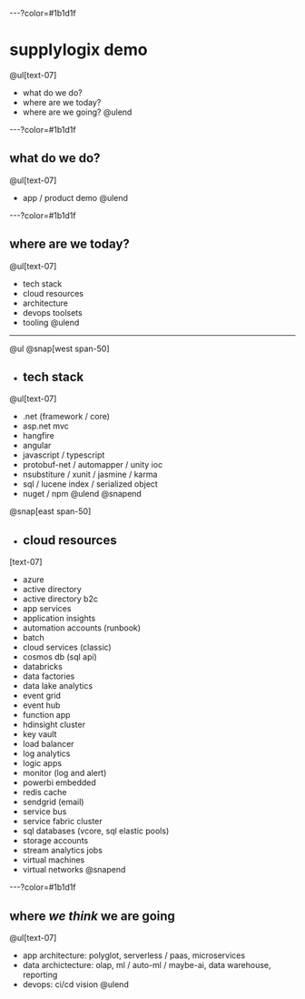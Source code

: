 ---?color=#1b1d1f

# supplylogix demo

@ul[text-07]
- what do we do?
- where are we today?
- where are we going?
@ulend

---?color=#1b1d1f

## what do we do?
@ul[text-07]
- app / product demo
@ulend

---?color=#1b1d1f

## where are we today?
@ul[text-07]
- tech stack
- cloud resources
- architecture
- devops toolsets
- tooling
@ulend

---

@ul
@snap[west span-50]
- ## tech stack
@ul[text-07]
- .net (framework / core)
- asp.net mvc
- hangfire
- angular
- javascript / typescript
- protobuf-net / automapper / unity ioc
- nsubstiture / xunit / jasmine / karma
- sql / lucene index / serialized object
- nuget / npm
@ulend
@snapend

@snap[east span-50]
- ## cloud resources
[text-07]
- azure
- active directory
- active directory b2c
- app services
- application insights
- automation accounts (runbook)
- batch
- cloud services (classic)
- cosmos db (sql api)
- databricks
- data factories
- data lake analytics
- event grid
- event hub
- function app
- hdinsight cluster
- key vault
- load balancer
- log analytics
- logic apps
- monitor (log and alert)
- powerbi embedded
- redis cache
- sendgrid (email)
- service bus
- service fabric cluster
- sql databases (vcore, sql elastic pools)
- storage accounts
- stream analytics jobs
- virtual machines
- virtual networks
@snapend

---?color=#1b1d1f

## where _we think_ we are going
@ul[text-07]
- app architecture: polyglot, serverless / paas, microservices
- data archictecture: olap, ml / auto-ml / maybe-ai, data warehouse, reporting
- devops: ci/cd vision
@ulend

